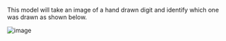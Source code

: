 This model will take an image of a hand drawn digit and identify which one was drawn as shown below.

![image](https://github.com/Distributive-Network/Overwatch-Model-Zoo/assets/141171995/88450af7-17b2-4638-bec6-920e60f6ade5)
